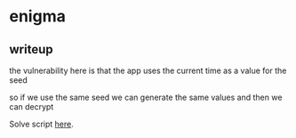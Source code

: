 # enigma
## writeup

the vulnerability here is that the app uses the current time as a value for the seed 

so if we use the same seed we can generate the same values and then we can decrypt 

Solve script [here](./solve.py).
